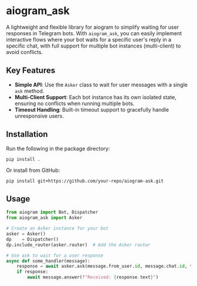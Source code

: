 # aiogram_ask

A lightweight and flexible library for aiogram to simplify waiting for user responses in Telegram bots. With `aiogram_ask`, you can easily implement interactive flows where your bot waits for a specific user's reply in a specific chat, with full support for multiple bot instances (multi-client) to avoid conflicts.

## Key Features
- **Simple API**: Use the `Asker` class to wait for user messages with a single `ask` method.
- **Multi-Client Support**: Each bot instance has its own isolated state, ensuring no conflicts when running multiple bots.
- **Timeout Handling**: Built-in timeout support to gracefully handle unresponsive users.

## Installation
Run the following in the package directory:
```
pip install .
```

Or install from GitHub:
```
pip install git+https://github.com/your-repo/aiogram-ask.git
```

## Usage
```python
from aiogram import Bot, Dispatcher
from aiogram_ask import Asker

# Create an Asker instance for your bot
asker = Asker()
dp    = Dispatcher()
dp.include_router(asker.router)  # Add the Asker router

# Use ask to wait for a user response
async def some_handler(message):
    response = await asker.ask(message.from_user.id, message.chat.id, timeout=30)
    if response:
        await message.answer(f"Received: {response.text}")
```